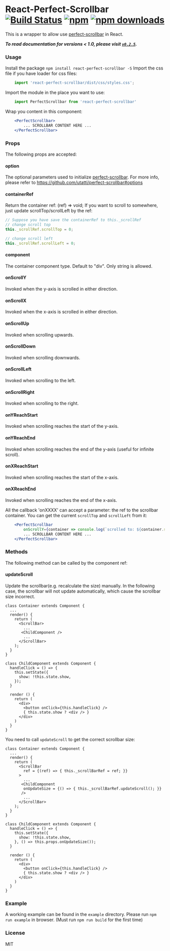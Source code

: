 # React-Perfect-Scrollbar [![Build Status](https://travis-ci.org/goldenyz/react-perfect-scrollbar.svg?branch=master)](https://travis-ci.org/goldenyz/react-perfect-scrollbar) [![npm](https://img.shields.io/npm/v/react-perfect-scrollbar.svg?style=flat-square)](https://www.npmjs.com/package/react-perfect-scrollbar) [![npm downloads](https://img.shields.io/npm/dm/react-perfect-scrollbar.svg)](https://www.npmjs.com/package/react-perfect-scrollbar)

This is a wrapper to allow use [perfect-scrollbar](https://github.com/noraesae/perfect-scrollbar) in React.

***To read documentation for versions < 1.0, please visit [`v0.2.5`](https://github.com/goldenyz/react-perfect-scrollbar/tree/v0.2.5).***

### Usage
Install the package `npm install react-perfect-scrollbar -S`
Import the css file if you have loader for css files:
```js
    import 'react-perfect-scrollbar/dist/css/styles.css';
```
Import the module in the place you want to use:
```js
    import PerfectScrollbar from 'react-perfect-scrollbar'
```
Wrap you content in this component:
```jsx
    <PerfectScrollbar>
        ... SCROLLBAR CONTENT HERE ...
    </PerfectScrollbar>
```

### Props
The following props are accepted:
#### option
The optional parameters used to initialize [perfect-scrollbar](https://github.com/utatti/perfect-scrollbar).
For more info, please refer to  https://github.com/utatti/perfect-scrollbar#options
#### containerRef
Return the container ref: (ref) => void;
If you want to scroll to somewhere, just update scrollTop/scrollLeft by the ref:
```js
// Suppose you have save the containerRef to this._scrollRef
// change scroll top
this._scrollRef.scrollTop = 0;

// change scroll left
this._scrollRef.scrollLeft = 0;
```
#### component
The container component type. Default to "div". Only string is allowed.
#### onScrollY
Invoked when the y-axis is scrolled in either direction.
#### onScrollX
Invoked when the x-axis is scrolled in either direction.
#### onScrollUp
Invoked when scrolling upwards.
#### onScrollDown
Invoked when scrolling downwards.
#### onScrollLeft
Invoked when scrolling to the left.
#### onScrollRight
Invoked when scrolling to the right.
#### onYReachStart
Invoked when scrolling reaches the start of the y-axis.
#### onYReachEnd
Invoked when scrolling reaches the end of the y-axis (useful for infinite scroll).
#### onXReachStart
Invoked when scrolling reaches the start of the x-axis.
#### onXReachEnd
Invoked when scrolling reaches the end of the x-axis.

All the callback 'onXXXX' can accept a parameter: the ref to the scrollbar container. You can get the current `scrollTop` and `scrollLeft` from it:
```jsx
    <PerfectScrollbar
        onScrollY={container => console.log(`scrolled to: ${container.scrollTop}.`)}>
        ... SCROLLBAR CONTENT HERE ...
    </PerfectScrollbar>
```

### Methods
The following method can be called by the component ref:
#### updateScroll
Update the scrollbar(e.g. recalculate the size) manually.
In the following case, the scrollbar will not update automatically, which cause the scrollbar size incorrect.
```
class Container extends Component {
  ...
  render() {
    return (
      <ScrollBar>
        ...
       <ChildComponent />
        ...
      </ScrollBar>
    );
  }
}

class ChildComponent extends Component {
  handleClick = () => {
    this.setState({
      show: !this.state.show,
    });
  }

  render () {
    return (
      <div>
        <button onClick={this.handleClick} />
        { this.state.show ? <div /> }
      </div>
    )
  }
}
```
You need to call `updateScroll` to get the correct scrollbar size:
```
class Container extends Component {
  ...
  render() {
    return (
      <ScrollBar
        ref = {(ref) => { this._scrollBarRef = ref; }}
      >
        ...
       <ChildComponent
        onUpdateSize = {() => { this._scrollBarRef.updateScroll(); }}
       />
        ...
      </ScrollBar>
    );
  }
}

class ChildComponent extends Component {
  handleClick = () => {
    this.setState({
      show: !this.state.show,
    }, () => this.props.onUpdateSize());
  }

  render () {
    return (
      <div>
        <button onClick={this.handleClick} />
        { this.state.show ? <div /> }
      </div>
    )
  }
}
```

### Example
A working example can be found in the `example` directory. Please run `npm run example` in browser. (Must run `npm run build` for the first time)

### License
MIT

